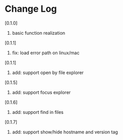# Change Log

[0.1.0]

1. basic function realization

[0.1.1]

1. fix: load error path on linux/mac

[0.1.1]

1. add: support open by file explorer

[0.1.5]

1. add: support focus explorer

[0.1.6]

1. add: support find in files

[0.1.7]

1. add: support show/hide hostname and version tag
